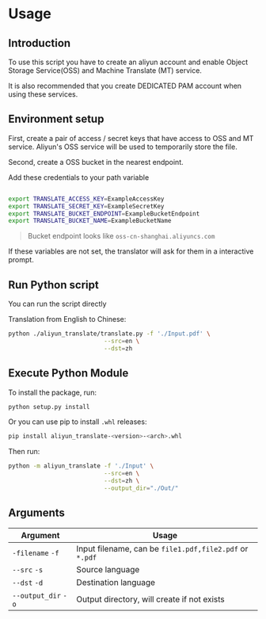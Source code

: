 # Usage

## Introduction

To use this script you have to create an aliyun account and enable Object Storage Service(OSS) and Machine Translate (MT) service.

It is also recommended that you create DEDICATED PAM account when using these services.

## Environment setup

First, create a pair of access / secret keys that have access to OSS and MT service. Aliyun's OSS service will be used to temporarily store the file.

Second, create a OSS bucket in the nearest endpoint.

Add these credentials to your path variable

```bash

export TRANSLATE_ACCESS_KEY=ExampleAccessKey
export TRANSLATE_SECRET_KEY=ExampleSecretKey
export TRANSLATE_BUCKET_ENDPOINT=ExampleBucketEndpoint
export TRANSLATE_BUCKET_NAME=ExampleBucketName
```

> Bucket endpoint looks like `oss-cn-shanghai.aliyuncs.com`

If these variables are not set, the translator will ask for them in a interactive prompt.

## Run Python script

You can run the script directly

Translation from English to Chinese:

```bash
python ./aliyun_translate/translate.py -f './Input.pdf' \
                           --src=en \
                           --dst=zh
```

## Execute Python Module

To install the package, run:

```bash
python setup.py install
```

Or you can use pip to install `.whl` releases:

```bash
pip install aliyun_translate-<version>-<arch>.whl
```

Then run:

```bash
python -m aliyun_translate -f './Input' \
                           --src=en \
                           --dst=zh \
                           --output_dir="./Out/"
```

## Arguments

| Argument            | Usage                                                   |
| ------------------- | ------------------------------------------------------- |
| `-filename` `-f`    | Input filename, can be `file1.pdf,file2.pdf` or `*.pdf` |
| `--src` `-s`        | Source language                                         |
| `--dst` `-d`        | Destination language                                    |
| `--output_dir` `-o` | Output directory, will create if not exists             |
